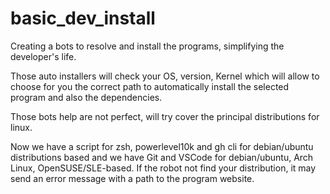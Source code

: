 # basic_dev_install

Creating a bots to resolve and install the programs, simplifying the developer's life.

Those auto installers will check your OS, version, Kernel which will allow to choose for you the correct path to automatically install the selected program and also the dependencies.

Those bots help are not perfect, will try cover the principal distributions for linux.

Now we have a script for zsh, powerlevel10k and gh cli for debian/ubuntu distributions based and we have Git and VSCode for debian/ubuntu, Arch Linux, OpenSUSE/SLE-based. If the robot not find your distribution, it may send an error message with a path to the program website.
